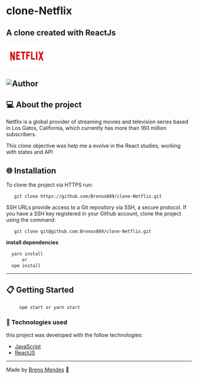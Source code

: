 # clone-Netflix
## A clone created with ReactJs

![Netflix](https://github.com/Brenox889/clone-Netflix/blob/master/web/src/assets/logo.png)

![Author](https://img.shields.io/badge/author-Breno%20Mendes-f0070f)
---
## :computer: About the project
  Netflix is a global provider of streaming movies and television series based in Los Gatos, California, which currently has more than 160 million subscribers.

This clone objective was help me a evolve in the React studies, working with states and API 

## :globe_with_meridians: Installation 
   To clone the project via HTTPS run:
  
       git clone https://github.com/Brenox889/clone-Netflix.git   
   
   SSH URLs provide access to a Git repository via SSH, a secure protocol. If you have a SSH key registered in your Github account, clone the project using the command:
  
       git clone git@github.com:Brenox889/clone-Netflix.git
       
   **install dependencies**
   
      yarn install
          or
      npm install 
   ---
## :clipboard: Getting Started      
         npm start or yarn start

### :robot: Technologies used
  this project was developed with the follow technologies:
  - [JavaScript](https://www.javascript.com/)
  - [ReactJS](https://pt-br.reactjs.org/)
  
  ---
  
  Made by [Breno Mendes](https://github.com/Brenox889/) :bat:
